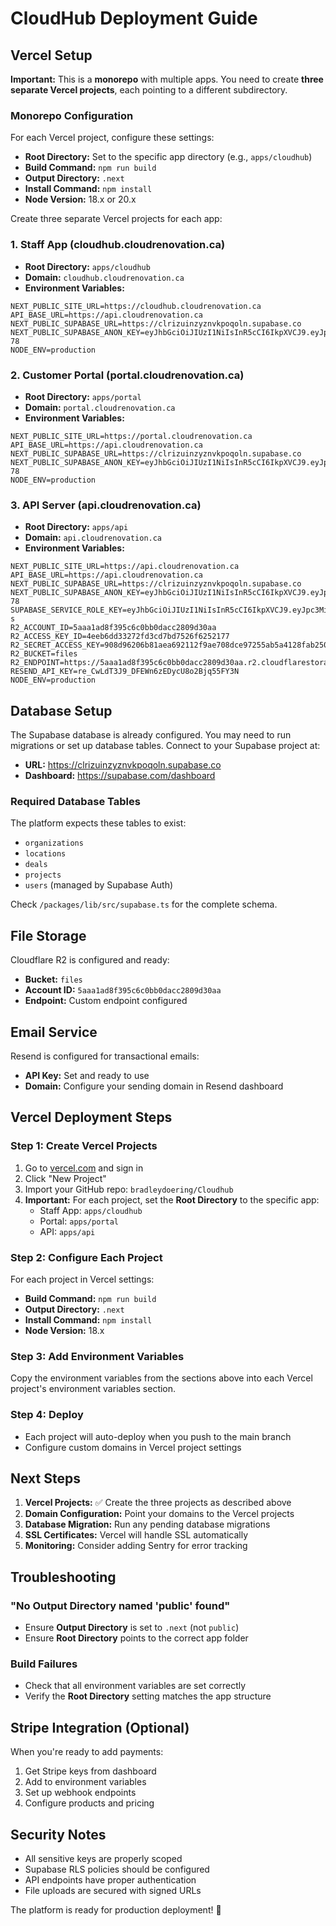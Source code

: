 # CloudHub Deployment Guide

## Vercel Setup

**Important:** This is a **monorepo** with multiple apps. You need to create **three separate Vercel projects**, each pointing to a different subdirectory.

### Monorepo Configuration

For each Vercel project, configure these settings:
- **Root Directory:** Set to the specific app directory (e.g., `apps/cloudhub`)
- **Build Command:** `npm run build` 
- **Output Directory:** `.next`
- **Install Command:** `npm install`
- **Node Version:** 18.x or 20.x

Create three separate Vercel projects for each app:

### 1. Staff App (cloudhub.cloudrenovation.ca)
- **Root Directory:** `apps/cloudhub`
- **Domain:** `cloudhub.cloudrenovation.ca`
- **Environment Variables:**
```
NEXT_PUBLIC_SITE_URL=https://cloudhub.cloudrenovation.ca
API_BASE_URL=https://api.cloudrenovation.ca
NEXT_PUBLIC_SUPABASE_URL=https://clrizuinzyznvkpoqoln.supabase.co
NEXT_PUBLIC_SUPABASE_ANON_KEY=eyJhbGciOiJIUzI1NiIsInR5cCI6IkpXVCJ9.eyJpc3MiOiJzdXBhYmFzZSIsInJlZiI6ImNscml6dWluenl6bnZrcG9xb2xuIiwicm9sZSI6ImFub24iLCJpYXQiOjE3NTQ4Njg4NTIsImV4cCI6MjA3MDQ0NDg1Mn0.QtUXD9AXdxL4MJ6dMIf6v9MWghutFrRJX9MejxfD-78
NODE_ENV=production
```

### 2. Customer Portal (portal.cloudrenovation.ca)
- **Root Directory:** `apps/portal`
- **Domain:** `portal.cloudrenovation.ca`
- **Environment Variables:**
```
NEXT_PUBLIC_SITE_URL=https://portal.cloudrenovation.ca
API_BASE_URL=https://api.cloudrenovation.ca
NEXT_PUBLIC_SUPABASE_URL=https://clrizuinzyznvkpoqoln.supabase.co
NEXT_PUBLIC_SUPABASE_ANON_KEY=eyJhbGciOiJIUzI1NiIsInR5cCI6IkpXVCJ9.eyJpc3MiOiJzdXBhYmFzZSIsInJlZiI6ImNscml6dWluenl6bnZrcG9xb2xuIiwicm9sZSI6ImFub24iLCJpYXQiOjE3NTQ4Njg4NTIsImV4cCI6MjA3MDQ0NDg1Mn0.QtUXD9AXdxL4MJ6dMIf6v9MWghutFrRJX9MejxfD-78
NODE_ENV=production
```

### 3. API Server (api.cloudrenovation.ca)
- **Root Directory:** `apps/api`
- **Domain:** `api.cloudrenovation.ca`
- **Environment Variables:**
```
NEXT_PUBLIC_SITE_URL=https://api.cloudrenovation.ca
API_BASE_URL=https://api.cloudrenovation.ca
NEXT_PUBLIC_SUPABASE_URL=https://clrizuinzyznvkpoqoln.supabase.co
NEXT_PUBLIC_SUPABASE_ANON_KEY=eyJhbGciOiJIUzI1NiIsInR5cCI6IkpXVCJ9.eyJpc3MiOiJzdXBhYmFzZSIsInJlZiI6ImNscml6dWluenl6bnZrcG9xb2xuIiwicm9sZSI6ImFub24iLCJpYXQiOjE3NTQ4Njg4NTIsImV4cCI6MjA3MDQ0NDg1Mn0.QtUXD9AXdxL4MJ6dMIf6v9MWghutFrRJX9MejxfD-78
SUPABASE_SERVICE_ROLE_KEY=eyJhbGciOiJIUzI1NiIsInR5cCI6IkpXVCJ9.eyJpc3MiOiJzdXBhYmFzZSIsInJlZiI6ImNscml6dWluenl6bnZrcG9xb2xuIiwicm9sZSI6InNlcnZpY2Vfcm9sZSIsImlhdCI6MTc1NDg2ODg1MiwiZXhwIjoyMDcwNDQ0ODUyfQ.pRF0vScSjL6YqP0cFZW88kMliNp8BPAcyF88HtaLY-s
R2_ACCOUNT_ID=5aaa1ad8f395c6c0bb0dacc2809d30aa
R2_ACCESS_KEY_ID=4eeb6dd33272fd3cd7bd7526f6252177
R2_SECRET_ACCESS_KEY=908d96206b81aea692112f9ae708dce97255ab5a4128fab250bdde35bc8c23d6
R2_BUCKET=files
R2_ENDPOINT=https://5aaa1ad8f395c6c0bb0dacc2809d30aa.r2.cloudflarestorage.com
RESEND_API_KEY=re_CwLdT3J9_DFEWn6zEDycU8o2Bjq55FY3N
NODE_ENV=production
```

## Database Setup

The Supabase database is already configured. You may need to run migrations or set up database tables. Connect to your Supabase project at:
- **URL:** https://clrizuinzyznvkpoqoln.supabase.co
- **Dashboard:** https://supabase.com/dashboard

### Required Database Tables
The platform expects these tables to exist:
- `organizations`
- `locations` 
- `deals`
- `projects`
- `users` (managed by Supabase Auth)

Check `/packages/lib/src/supabase.ts` for the complete schema.

## File Storage

Cloudflare R2 is configured and ready:
- **Bucket:** `files`
- **Account ID:** `5aaa1ad8f395c6c0bb0dacc2809d30aa`
- **Endpoint:** Custom endpoint configured

## Email Service

Resend is configured for transactional emails:
- **API Key:** Set and ready to use
- **Domain:** Configure your sending domain in Resend dashboard

## Vercel Deployment Steps

### Step 1: Create Vercel Projects
1. Go to [vercel.com](https://vercel.com) and sign in
2. Click "New Project" 
3. Import your GitHub repo: `bradleydoering/Cloudhub`
4. **Important:** For each project, set the **Root Directory** to the specific app:
   - Staff App: `apps/cloudhub`
   - Portal: `apps/portal` 
   - API: `apps/api`

### Step 2: Configure Each Project
For each project in Vercel settings:
- **Build Command:** `npm run build`
- **Output Directory:** `.next` 
- **Install Command:** `npm install`
- **Node Version:** 18.x

### Step 3: Add Environment Variables
Copy the environment variables from the sections above into each Vercel project's environment variables section.

### Step 4: Deploy
- Each project will auto-deploy when you push to the main branch
- Configure custom domains in Vercel project settings

## Next Steps

1. **Vercel Projects:** ✅ Create the three projects as described above
2. **Domain Configuration:** Point your domains to the Vercel projects  
3. **Database Migration:** Run any pending database migrations
4. **SSL Certificates:** Vercel will handle SSL automatically
5. **Monitoring:** Consider adding Sentry for error tracking

## Troubleshooting

### "No Output Directory named 'public' found"
- Ensure **Output Directory** is set to `.next` (not `public`)
- Ensure **Root Directory** points to the correct app folder

### Build Failures
- Check that all environment variables are set correctly
- Verify the **Root Directory** setting matches the app structure

## Stripe Integration (Optional)

When you're ready to add payments:
1. Get Stripe keys from dashboard
2. Add to environment variables
3. Set up webhook endpoints
4. Configure products and pricing

## Security Notes

- All sensitive keys are properly scoped
- Supabase RLS policies should be configured
- API endpoints have proper authentication
- File uploads are secured with signed URLs

The platform is ready for production deployment! 🚀
